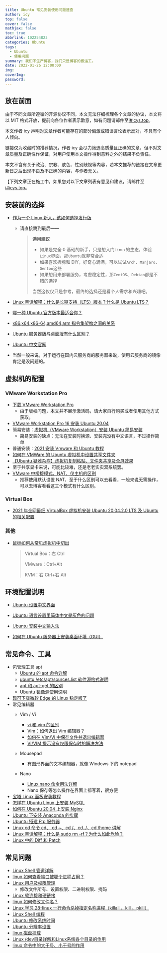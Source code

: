 ```yaml
---
title: Ubuntu 常见安装使用问题速查
author: icy
top: false
cover: false
mathjax: false
toc: true
abbrlink: 102254823
categories: Ubuntu
tags:
  - Ubuntu
  - 使用问题
summary: 我们不生产博客，我们只是博客的搬运工。
date: 2022-01-26 12:00:00
img:
coverImg:
password:
---
```


## 放在前面

由于不同文章所遵循的开源协议不同，本文无法仔细梳理各个文章的协议，本文将以 MIT 格式开放，提前向各位作者表示歉意，如有问题请邮件至[i#icys.top](mailto:i@icys.top)。

本文作者 icy 声明对文章作者可能存在的部分偏激或错误言论表示反对，不具有个人倾向。

链接仅为收藏时的推荐情况，作者 icy 会尽力筛选高质量且正确的文章，但不对文章质量及正确性作保证，对用户使用本文操作得到意料之外的结果不负责任。

本文不含有关于政治、宗教、肤色、性别歧视等内容，若本文推荐的链接在文章更新日之后出现不良及不正确的内容，与作者无关。

【下列文章正在施工中，如果您对以下文章列表有意见和建议，请邮件至[i#icys.top](mailto:i@icys.top)。

## 安装前的选择

- [作为一个 Linux 新人，该如何选择发行版](https://www.zhihu.com/question/21517341/answer/1242180273)

  - 请直接跳到最后——

    > **选用建议**
    >
    > - 如果是完全 0 基础的新手，只是想入门`Linux`的生态，体验`Linux`界面，那`Ubuntu`就非常合适
    > - 如果喜欢折腾和 DIY，好奇心满满，可以试试`Arch`、`Manjaro`、`Gentoo`这些
    > - 如果想用来部署服务，考虑稳定性，那`CentOS`、`Debian`都是不错的选择
    >
    > 当然这仅仅只是参考，最终的选择还是看个人需求和兴趣吧。
  
- [Linux 黑话解释：什么是长期支持（LTS）版本？什么是 Ubuntu LTS？](https://linux.cn/article-12618-1.html)

- [哪一种 Ubuntu 官方版本最适合你？](https://zhuanlan.zhihu.com/p/32727627)

- [x86,x64,x86-64,amd64,arm 指令集架构之间的关系](https://zhuanlan.zhihu.com/p/113157931)

- [Ubuntu 服务器版与桌面版有什么区别？](https://linux.cn/article-14146-1.html)

- [Ubuntu 中文官网](https://cn.ubuntu.com/)

- 当然一般来说，对于运行在国内云服务商的服务器来说，使用云服务商的镜像肯定是没问题的。

## 虚拟机的配置

### VMware Workstation Pro

- [下载 VMware Workstation Pro](https://www.vmware.com/cn/products/workstation-pro/workstation-pro-evaluation.html)
  - 由于版权问题，本文并不展示激活码，请大家自行购买或者使用其他方式获取。
- [VMware Workstation Pro 16 安装 Ubuntu 20.04](https://blog.csdn.net/qq_45642410/article/details/113756950)
- 简易安装：[虚拟机（VMware Workstation）安装 Ubuntu 简易安装](https://blog.csdn.net/davidhzq/article/details/102575343)
  - 简易安装的缺点：无法在安装时换源、安装完没有中文语言，不过操作简单
- 普通安装：[2021 安装 Vmware 和 Ubuntu 教程](https://zhuanlan.zhihu.com/p/426795684)
- [如何在 VMWare 的 Ubuntu 虚拟机中设置共享文件夹](https://blog.csdn.net/klq6743/article/details/78838080)
- [【Ubuntu 疑难杂症】虚拟机复制粘贴、文件夹共享及全屏效果](https://blog.csdn.net/LvzJason/article/details/122656856)
- 至于共享显卡来说，可能比较难，还是老老实实双系统罢。
- [VMware 中桥接模式，NAT，仅主机的区别](https://blog.csdn.net/qq_38916259/article/details/95650467)
  - 推荐使用默认设置 NAT，至于什么区别可以去看看，一般来说无需操作，可以去博客看看这三个模式有什么区别。

### Virtual Box

- [2021 年全网最细 VirtualBox 虚拟机安装 Ubuntu 20.04.2.0 LTS 及 Ubuntu 的相关配置](https://blog.csdn.net/xw1680/article/details/115434578)

### 其他

- [鼠标如何从常见虚拟机中切出](https://blog.csdn.net/weixin_33953249/article/details/93116714)
  
  > Virtual Box：右 Ctrl
  >
  > VMware：Ctrl+Alt
  >
  > KVM：右 Ctrl+右 Alt

## 环境配置说明

- [Ubuntu 设置中文界面](https://blog.csdn.net/weixin_45965432/article/details/115446648)
- [Ubuntu 语言设置里简体中文是灰色的问题](https://blog.csdn.net/qq_42007712/article/details/82832725)
- [Ubuntu 安装中文输入法](https://zhuanlan.zhihu.com/p/111734450)

- [如何在 Ubuntu 服务器上安装桌面环境（GUI）](https://linux.cn/article-13408-1.html)

## 常见命令、工具

- 包管理工具 apt
  - [Ubuntu 的 apt 命令详解](https://www.cnblogs.com/hk-faith/p/8776471.html)
  - [ubuntu /etc/apt/sources.list 软件源格式说明](https://blog.csdn.net/unicorn_mitnick/article/details/89885848)
  - [apt 和 apt-get 的区别](https://blog.csdn.net/liudsl/article/details/79200134)
  - [Ubuntu 镜像源使用说明](https://mirrors.sdu.edu.cn/docs/guide/Ubuntu/)
- [现可下载微软 Edge 的 Linux 稳定版了](https://linux.cn/article-13935-1.html)
- 常见编辑器
  - Vim / Vi
    - [vi 和 vim 的区别](https://www.cnblogs.com/KiraEXA/p/5994078.html)
    - [Vim：如何退出 Vim 编辑器？](https://blog.csdn.net/qq_43768851/article/details/121629428)
    - [如何在 Vim/Vi 中保存文件并退出编辑器](https://www.myfreax.com/how-to-save-file-in-vim-quit-editor/)
    - [VI/VIM 提示没有权限保存时的解决方法](https://blog.csdn.net/benjamin_whx/article/details/43447519)

  - Mousepad
    - 有图形界面的文本编辑器，就像 Windows 下的 notepad

  - Nano
    - [Linux nano 命令用法详解](https://ipcmen.com/nano)
    - Nano 保存等怎么操作在界面上都写着，很方便
- [宝塔 Linux 面板安装教程](https://www.bt.cn/bbs/thread-19376-1-1.html)
- [怎样在 Ubuntu Linux 上安装 MySQL](https://zhuanlan.zhihu.com/p/64080934)
- [如何在 Ubuntu 20.04 上安装 Nginx](https://developer.aliyun.com/article/759280)
- [Ubuntu 下安装 Anaconda 的步骤](https://zhuanlan.zhihu.com/p/426655323)
- [Ubuntu 搭建 Ftp 服务器](https://www.cnblogs.com/oukele/p/11452651.html)
- [Linux cd 命令 cd、 cd ~、cd /、cd../、cd /home 讲解](https://blog.csdn.net/bk_hyj/article/details/94629845)
- [Linux 黑话解释：什么是 sudo rm -rf？为什么如此危险？](https://linux.cn/article-13813-1.html)
- [Linux 中的 Diff 和 Patch](https://www.cnblogs.com/cocowool/p/6409643.html)

## 常见问题

- [Linux Shell 管道详解](http://c.biancheng.net/view/3131.html)
- [linux 如何查看端口被哪个进程占用？](https://blog.csdn.net/y805805/article/details/85857887)
- [Linux 用户及权限管理](https://www.cnblogs.com/fengdejiyixx/p/10773731.html)
  - 修改文件所有、设置权限、二进制权限、掩码
- [Linux 软连接和硬链接](https://zhuanlan.zhihu.com/p/67366919)
- [linux 如何修改文件名？](https://www.php.cn/linux-417155.html)
- [Linux 学习 28-linux 一行命令杀掉指定名称进程（killall 、kill 、pkill）](https://www.cnblogs.com/yoyoketang/p/12804933.html)
- [Linux Shell 编程](https://blog.csdn.net/nanfeibuyi/article/details/92400242)
- [Ubuntu 修改系统时间](https://www.jianshu.com/p/a6a6dde68b91)
- [Ubuntu 分辨率设置](https://blog.csdn.net/post_mans/article/details/80966589)
- [linux 磁盘挂载](https://zhuanlan.zhihu.com/p/90100140)
- [Linux /dev目录详解和Linux系统各个目录的作用](https://blog.csdn.net/maopig/article/details/7195048)
- [linux 命令中的大于号、小于号的作用](https://blog.csdn.net/a807719447/article/details/101548281)
